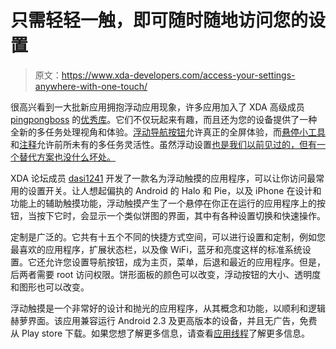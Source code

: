 # 只需轻轻一触，即可随时随地访问您的设置

> 原文：<https://www.xda-developers.com/access-your-settings-anywhere-with-one-touch/>

很高兴看到一大批新应用拥抱浮动应用现象，许多应用加入了 XDA 高级成员 [pingpongboss](http://forum.xda-developers.com/member.php?u=2484344) 的[优秀库](http://www.xda-developers.com/android/standout-shares-library-to-help-devs-create-floating-apps/)。它们不仅玩起来有趣，而且还为您的设备提供了一种全新的多任务处理视角和体验。[浮动导航按钮](http://www.xda-developers.com/android/control-your-device-with-floating-navigation-buttons/)允许真正的全屏体验，而[悬停小工具](http://www.xda-developers.com/android/float-your-widgets-over-any-application-with-widgets-everywhere/)和[注释](http://www.xda-developers.com/android/multitasking-fun-with-floating-stickies-and-floating-draw/)允许前所未有的多任务灵活性。虽然浮动设置[也是我们以前见过的，但有一个替代方案也没什么坏处。](http://www.xda-developers.com/android/floating-sidebar-and-settings-with-onequick/)

XDA 论坛成员 [dasi1241](http://forum.xda-developers.com/member.php?u=4664194) 开发了一款名为浮动触摸的应用程序，可以让你访问最常用的设置开关。让人想起偏执的 Android 的 Halo 和 Pie，以及 iPhone 在设计和功能上的辅助触摸功能，浮动触摸产生了一个悬停在你正在运行的应用程序上的按钮，当按下它时，会显示一个类似饼图的界面，其中有各种设置切换和快速操作。

定制是广泛的。它共有十五个不同的快捷方式空间，可以进行设置和定制，例如您最喜欢的应用程序，扩展状态栏，以及像 WiFi，蓝牙和亮度这样的标准系统设置。它还允许您设置导航按钮，成为主页，菜单，后退和最近的应用程序。但是，后两者需要 root 访问权限。饼形面板的颜色可以改变，浮动按钮的大小、透明度和图形也可以改变。

浮动触摸是一个非常好的设计和抛光的应用程序，从其概念和功能，以顺利和逻辑赫萝界面。该应用兼容运行 Android 2.3 及更高版本的设备，并且无广告，免费从 Play store 下载。如果您想了解更多信息，请查看[应用线程](http://forum.xda-developers.com/showthread.php?t=2355373)了解更多信息。